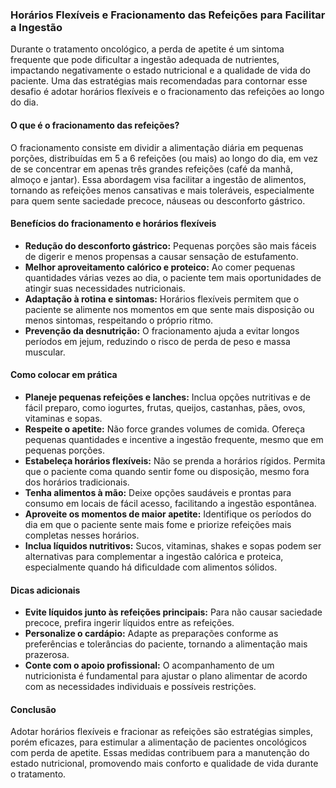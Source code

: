 
### Horários Flexíveis e Fracionamento das Refeições para Facilitar a Ingestão

Durante o tratamento oncológico, a perda de apetite é um sintoma frequente que pode dificultar a ingestão adequada de nutrientes, impactando negativamente o estado nutricional e a qualidade de vida do paciente. Uma das estratégias mais recomendadas para contornar esse desafio é adotar horários flexíveis e o fracionamento das refeições ao longo do dia.

#### O que é o fracionamento das refeições?

O fracionamento consiste em dividir a alimentação diária em pequenas porções, distribuídas em 5 a 6 refeições (ou mais) ao longo do dia, em vez de se concentrar em apenas três grandes refeições (café da manhã, almoço e jantar). Essa abordagem visa facilitar a ingestão de alimentos, tornando as refeições menos cansativas e mais toleráveis, especialmente para quem sente saciedade precoce, náuseas ou desconforto gástrico.

#### Benefícios do fracionamento e horários flexíveis

- **Redução do desconforto gástrico:** Pequenas porções são mais fáceis de digerir e menos propensas a causar sensação de estufamento.
- **Melhor aproveitamento calórico e proteico:** Ao comer pequenas quantidades várias vezes ao dia, o paciente tem mais oportunidades de atingir suas necessidades nutricionais.
- **Adaptação à rotina e sintomas:** Horários flexíveis permitem que o paciente se alimente nos momentos em que sente mais disposição ou menos sintomas, respeitando o próprio ritmo.
- **Prevenção da desnutrição:** O fracionamento ajuda a evitar longos períodos em jejum, reduzindo o risco de perda de peso e massa muscular.

#### Como colocar em prática

- **Planeje pequenas refeições e lanches:** Inclua opções nutritivas e de fácil preparo, como iogurtes, frutas, queijos, castanhas, pães, ovos, vitaminas e sopas.
- **Respeite o apetite:** Não force grandes volumes de comida. Ofereça pequenas quantidades e incentive a ingestão frequente, mesmo que em pequenas porções.
- **Estabeleça horários flexíveis:** Não se prenda a horários rígidos. Permita que o paciente coma quando sentir fome ou disposição, mesmo fora dos horários tradicionais.
- **Tenha alimentos à mão:** Deixe opções saudáveis e prontas para consumo em locais de fácil acesso, facilitando a ingestão espontânea.
- **Aproveite os momentos de maior apetite:** Identifique os períodos do dia em que o paciente sente mais fome e priorize refeições mais completas nesses horários.
- **Inclua líquidos nutritivos:** Sucos, vitaminas, shakes e sopas podem ser alternativas para complementar a ingestão calórica e proteica, especialmente quando há dificuldade com alimentos sólidos.

#### Dicas adicionais

- **Evite líquidos junto às refeições principais:** Para não causar saciedade precoce, prefira ingerir líquidos entre as refeições.
- **Personalize o cardápio:** Adapte as preparações conforme as preferências e tolerâncias do paciente, tornando a alimentação mais prazerosa.
- **Conte com o apoio profissional:** O acompanhamento de um nutricionista é fundamental para ajustar o plano alimentar de acordo com as necessidades individuais e possíveis restrições.

#### Conclusão

Adotar horários flexíveis e fracionar as refeições são estratégias simples, porém eficazes, para estimular a alimentação de pacientes oncológicos com perda de apetite. Essas medidas contribuem para a manutenção do estado nutricional, promovendo mais conforto e qualidade de vida durante o tratamento.
```
